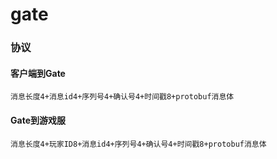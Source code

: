 # gate

### 协议
#### 客户端到Gate
`消息长度4+消息id4+序列号4+确认号4+时间戳8+protobuf消息体`
#### Gate到游戏服
`消息长度4+玩家ID8+消息id4+序列号4+确认号4+时间戳8+protobuf消息体`